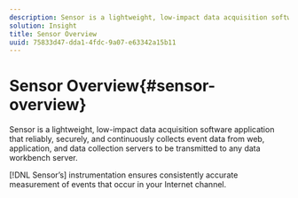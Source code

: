 ```yaml
---
description: Sensor is a lightweight, low-impact data acquisition software application that reliably, securely, and continuously collects event data from web, application, and data collection servers to be transmitted to any data workbench server.
solution: Insight
title: Sensor Overview
uuid: 75833d47-dda1-4fdc-9a07-e63342a15b11
---
```


# Sensor Overview{#sensor-overview}

Sensor is a lightweight, low-impact data acquisition software application that reliably, securely, and continuously collects event data from web, application, and data collection servers to be transmitted to any data workbench server.

 [!DNL Sensor’s] instrumentation ensures consistently accurate measurement of events that occur in your Internet channel. 
